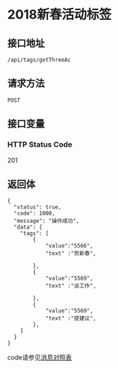 # 2018新春活动标签

## 接口地址

`/api/tags/getThreeAc`

## 请求方法

```POST ```

## 接口变量



### HTTP Status Code

201

## 返回体

```json5
{
  "status": true,
  "code": 1000,
  "message": "操作成功",
  "data": {
    "tags": [
        {
            "value":"5566",
            "text" :"贺新春",
            
        },
        {
            "value":"5569",
            "text" :"谈工作",
            
        },
        {
            "value":"5569",
            "text" :"提建议",
        }, 
    ]
  }
}
``` 

code请参见[消息对照表](消息对照表.md)

